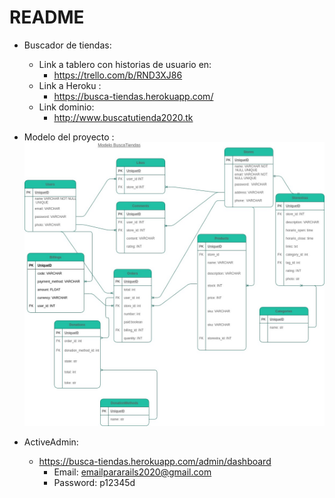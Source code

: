 # README
* Buscador de tiendas: 
    * Link a tablero con historias de usuario en:
        * https://trello.com/b/RND3XJ86
    * Link a Heroku : 
        * https://busca-tiendas.herokuapp.com/
    * Link dominio:
        * http://www.buscatutienda2020.tk
* Modelo del proyecto :
![Alt text](proyectobuscafisico3.jpg?raw=true "Modelo")


* ActiveAdmin:
    * https://busca-tiendas.herokuapp.com/admin/dashboard 
        * Email: emailpararails2020@gmail.com
        * Password: p12345d 
